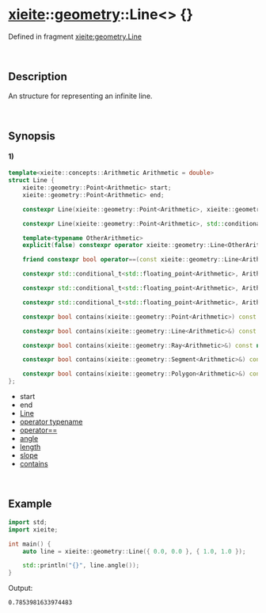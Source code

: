 # [xieite](../../xieite.md)\:\:[geometry](../../geometry.md)\:\:Line\<\> \{\}
Defined in fragment [xieite:geometry.Line](../../../src/geometry/line.cpp)

&nbsp;

## Description
An structure for representing an infinite line.

&nbsp;

## Synopsis
#### 1)
```cpp
template<xieite::concepts::Arithmetic Arithmetic = double>
struct Line {
    xieite::geometry::Point<Arithmetic> start;
    xieite::geometry::Point<Arithmetic> end;

    constexpr Line(xieite::geometry::Point<Arithmetic>, xieite::geometry::Point<Arithmetic>) noexcept;

    constexpr Line(xieite::geometry::Point<Arithmetic>, std::conditional_t<std::floating_point<Arithmetic>, Arithmetic, double>) noexcept;

    template<typename OtherArithmetic>
    explicit(false) constexpr operator xieite::geometry::Line<OtherArithmetic>() const noexcept;

    friend constexpr bool operator==(const xieite::geometry::Line<Arithmetic>&, const xieite::geometry::Line<Arithmetic>&) noexcept;

    constexpr std::conditional_t<std::floating_point<Arithmetic>, Arithmetic, double> angle() const noexcept;

    constexpr std::conditional_t<std::floating_point<Arithmetic>, Arithmetic, double> length() const noexcept;

    constexpr std::conditional_t<std::floating_point<Arithmetic>, Arithmetic, double> slope() const noexcept;

    constexpr bool contains(xieite::geometry::Point<Arithmetic>) const noexcept;

    constexpr bool contains(xieite::geometry::Line<Arithmetic>&) const noexcept;

    constexpr bool contains(xieite::geometry::Ray<Arithmetic>&) const noexcept;

    constexpr bool contains(xieite::geometry::Segment<Arithmetic>&) const noexcept;

    constexpr bool contains(xieite::geometry::Polygon<Arithmetic>&) const noexcept;
};
```
- start
- end
- [Line](./structures/line/1/operators/constructor.md)
- [operator typename](./structures/line/1/operators/cast.md)
- [operator==](./structures/line/1/operators/equal.md)
- [angle](./structures/line/1/angle.md)
- [length](./structures/line/1/length.md)
- [slope](./structures/line/1/slope.md)
- [contains](./structures/line/1/contains.md)

&nbsp;

## Example
```cpp
import std;
import xieite;

int main() {
    auto line = xieite::geometry::Line({ 0.0, 0.0 }, { 1.0, 1.0 });

    std::println("{}", line.angle());
}
```
Output:
```
0.7853981633974483
```
